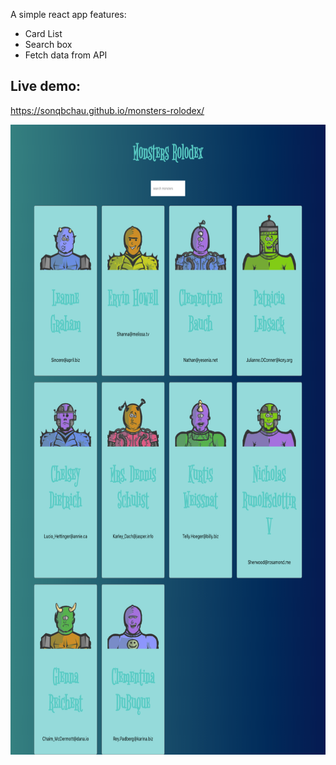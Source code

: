 

A simple react app features:

* Card List
* Search box
* Fetch data from API


## Live demo:

<a href="https://sonqbchau.github.io/monsters-rolodex/" target="_blank">https://sonqbchau.github.io/monsters-rolodex/</a>


<img src="https://github.com/SonQBChau/monsters-rolodex/blob/master/ss.png" width="688" height="1008">

